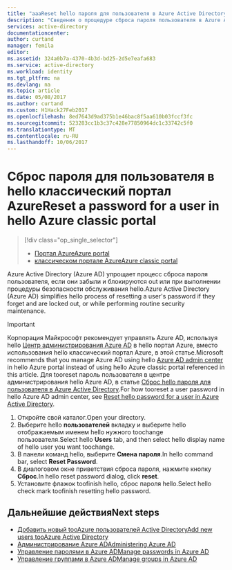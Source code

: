 ```yaml
---
title: "aaaReset hello пароля для пользователя в Azure Active Directory | Документы Microsoft"
description: "Сведения о процедуре сброса пароля пользователя в Azure Active Directory, выполняемой администратором."
services: active-directory
documentationcenter: 
author: curtand
manager: femila
editor: 
ms.assetid: 324a0b7a-4370-4b3d-bd25-2d5e7eafa683
ms.service: active-directory
ms.workload: identity
ms.tgt_pltfrm: na
ms.devlang: na
ms.topic: article
ms.date: 05/08/2017
ms.author: curtand
ms.custom: H1Hack27Feb2017
ms.openlocfilehash: 8ed7643d9ad375b1e46bac8f5aa610b03fccf3fc
ms.sourcegitcommit: 523283cc1b3c37c428e77850964dc1c33742c5f0
ms.translationtype: MT
ms.contentlocale: ru-RU
ms.lasthandoff: 10/06/2017
---
```

# <a name="reset-a-password-for-a-user-in-hello-azure-classic-portal"></a><span data-ttu-id="df3b0-103">Сброс пароля для пользователя в hello классический портал Azure</span><span class="sxs-lookup"><span data-stu-id="df3b0-103">Reset a password for a user in hello Azure classic portal</span></span>
> [!div class="op_single_selector"]
> * [<span data-ttu-id="df3b0-104">Портал Azure</span><span class="sxs-lookup"><span data-stu-id="df3b0-104">Azure portal</span></span>](active-directory-users-reset-password-azure-portal.md)
> * [<span data-ttu-id="df3b0-105">классическом портале Azure</span><span class="sxs-lookup"><span data-stu-id="df3b0-105">Azure classic portal</span></span>](active-directory-create-users-reset-password.md)
>
>

<span data-ttu-id="df3b0-106">Azure Active Directory (Azure AD) упрощает процесс сброса пароля пользователя, если они забыли и блокируются out или при выполнении процедуры безопасности обслуживания hello.</span><span class="sxs-lookup"><span data-stu-id="df3b0-106">Azure Active Directory (Azure AD) simplifies hello process of resetting a user's password if they forget and are locked out, or while performing routine security maintenance.</span></span> 

> [!IMPORTANT]
> <span data-ttu-id="df3b0-107">Корпорация Майкрософт рекомендует управлять Azure AD, используя hello [Центр администрирования Azure AD](https://aad.portal.azure.com) в hello портал Azure, вместо использования hello классический портал Azure, в этой статье.</span><span class="sxs-lookup"><span data-stu-id="df3b0-107">Microsoft recommends that you manage Azure AD using hello [Azure AD admin center](https://aad.portal.azure.com) in hello Azure portal instead of using hello Azure classic portal referenced in this article.</span></span> <span data-ttu-id="df3b0-108">Для tooreset пароль пользователя в центре администрирования hello Azure AD, в статье [Сброс hello пароля для пользователя в Azure Active Directory](active-directory-users-reset-password-azure-portal.md).</span><span class="sxs-lookup"><span data-stu-id="df3b0-108">For how tooreset a user password in hello Azure AD admin center, see [Reset hello password for a user in Azure Active Directory](active-directory-users-reset-password-azure-portal.md).</span></span>

1. <span data-ttu-id="df3b0-109">Откройте свой каталог.</span><span class="sxs-lookup"><span data-stu-id="df3b0-109">Open your directory.</span></span>
2. <span data-ttu-id="df3b0-110">Выберите hello **пользователей** вкладку и выберите hello отображаемым именем hello нужного toochange пользователя.</span><span class="sxs-lookup"><span data-stu-id="df3b0-110">Select hello **Users** tab, and then select hello display name of hello user you want toochange.</span></span>
3. <span data-ttu-id="df3b0-111">В панели команд hello, выберите **Смена пароля**.</span><span class="sxs-lookup"><span data-stu-id="df3b0-111">In hello command bar, select **Reset Password**.</span></span>
4. <span data-ttu-id="df3b0-112">В диалоговом окне приветствия сброса пароля, нажмите кнопку **Сброс**.</span><span class="sxs-lookup"><span data-stu-id="df3b0-112">In hello reset password dialog, click **reset**.</span></span>
5. <span data-ttu-id="df3b0-113">Установите флажок toofinish hello, сброс пароля hello.</span><span class="sxs-lookup"><span data-stu-id="df3b0-113">Select hello check mark toofinish resetting hello password.</span></span>

## <a name="next-steps"></a><span data-ttu-id="df3b0-114">Дальнейшие действия</span><span class="sxs-lookup"><span data-stu-id="df3b0-114">Next steps</span></span>
* [<span data-ttu-id="df3b0-115">Добавить новый tooAzure пользователей Active Directory</span><span class="sxs-lookup"><span data-stu-id="df3b0-115">Add new users tooAzure Active Directory</span></span>](active-directory-create-users.md)
* [<span data-ttu-id="df3b0-116">Администрирование Azure AD</span><span class="sxs-lookup"><span data-stu-id="df3b0-116">Administering Azure AD</span></span>](active-directory-administer.md)
* [<span data-ttu-id="df3b0-117">Управление паролями в Azure AD</span><span class="sxs-lookup"><span data-stu-id="df3b0-117">Manage passwords in Azure AD</span></span>](active-directory-manage-passwords.md)
* [<span data-ttu-id="df3b0-118">Управление группами в Azure AD</span><span class="sxs-lookup"><span data-stu-id="df3b0-118">Manage groups in Azure AD</span></span>](active-directory-manage-groups.md)

